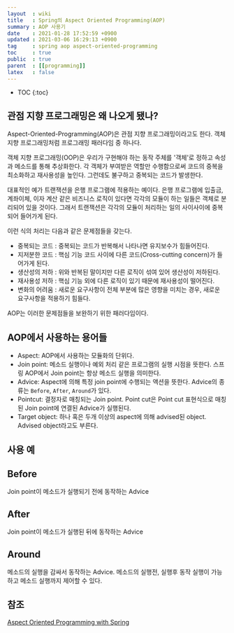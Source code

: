 ```yaml
---
layout  : wiki
title   : Spring의 Aspect Oriented Programming(AOP)
summary : AOP 사용기
date    : 2021-01-28 17:52:59 +0900
updated : 2021-03-06 16:29:13 +0900
tag     : spring aop aspect-oriented-programming
toc     : true
public  : true
parent  : [[programming]]
latex   : false
---
```

* TOC
{:toc}

## 관점 지향 프로그래밍은 왜 나오게 됐나?

Aspect-Oriented-Programming(AOP)은 관점 지향 프로그래밍이라고도 한다. 객체 지향 프로그래밍처럼 프로그래밍 패러다임 중 하나다.

객체 지향 프로그래밍(OOP)은 우리가 구현해야 하는 동작 주체를 '객체'로 정하고 속성과 메소드를 통해 추상화한다. 각 객체가 부여받은 역할만 수행함으로써 코드의 중복을 최소화하고 재사용성을 높인다. 그런데도 불구하고 중복되는 코드가 발생한다. 

대표적인 예가 트랜잭션을 은행 프로그램에 적용하는 예이다. 은행 프로그램에 입출금, 계좌이체, 이자 계산 같은 비즈니스 로직이 있다면 각각의 모듈이 하는 일들은 객체로 분리되어 있을 것이다. 그래서 트랜잭션은 각각의 모듈이 처리하는 일의 사이사이에 중복되어 들어가게 된다.

이런 식의 처리는 다음과 같은 문제점들을 갖는다.

- 중복되는 코드 : 중복되는 코드가 반복해서 나타나면 유지보수가 힘들어진다.
- 지저분한 코드 : 핵심 기능 코드 사이에 다른 코드(Cross-cutting concern)가 들어가게 된다.
- 생산성의 저하 : 위와 반복된 말이지만 다른 로직이 섞여 있어 생산성이 저하된다.
- 재사용성 저하 : 핵심 기능 외에 다른 로직이 있기 때문에 재사용성이 떨어진다.
- 변화의 어려움 : 새로운 요구사항이 전체 부분에 많은 영향을 미치는 경우, 새로운 요구사항을 적용하기 힘들다.

AOP는 이러한 문제점들을 보완하기 위한 패러다임이다.

## AOP에서 사용하는 용어들

- Aspect: AOP에서 사용하는 모듈화의 단위다.
- Join point: 메소드 실행이나 예외 처리 같은 프로그램의 실행 시점을 뜻한다. 스프링 AOP에서 Join point는 항상 메소드 실행을 의미한다.
- Advice: Aspect에 의해 특정 join point에 수행되는 액션을 뜻한다. Advice의 종류는 `Before`, `After`, `Around`가 있다.
- Pointcut: 결정자로 매칭되는 Join point. Point cut은 Point cut 표현식으로 매칭된 Join point에 연결된 Advice가 실행된다.
- Target object: 하나 혹은 두개 이상의 aspect에 의해 advised된 object. Advised object라고도 부른다. 

## 사용 예

## Before

Join point이 메소드가 실행되기 전에 동작하는 Advice

## After

Join point이 메소드가 실행된 뒤에 동작하는 Advice

## Around

메소드의 실행을 감싸서 동작하는 Advice. 메소드의 실행전, 실행후 동작 실행이 가능하고 메소드 실행까지 제어할 수 있다.

## 참조

[Aspect Oriented Programming with Spring](https://docs.spring.io/spring-framework/docs/current/reference/html/core.html#aop)
